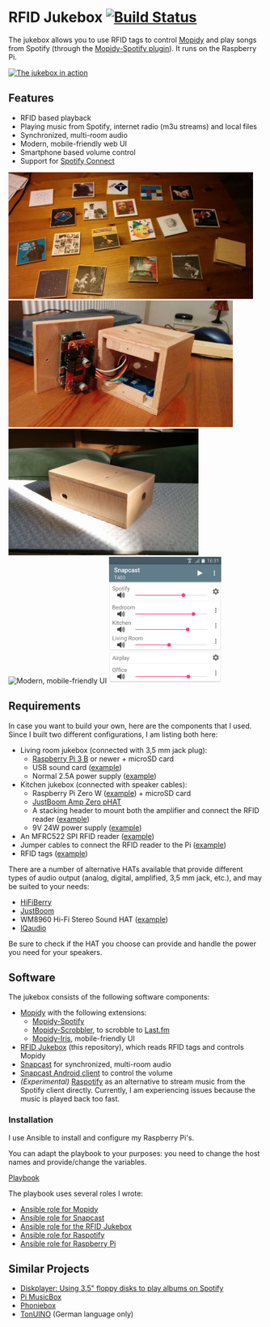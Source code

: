 # RFID Jukebox [![Build Status](https://travis-ci.com/scheleaap/rfid-jukebox.svg?branch=master)](https://travis-ci.com/scheleaap/rfid-jukebox)

The jukebox allows you to use RFID tags to control [Mopidy](https://mopidy.com/) and play songs from Spotify (through the [Mopidy-Spotify plugin](https://github.com/mopidy/mopidy-spotify)). It runs on the Raspberry Pi.

[![The jukebox in action](http://img.youtube.com/vi/uSX4JkK0TmM/0.jpg)](http://www.youtube.com/watch?v=uSX4JkK0TmM "RFID Jukebox Demo")

## Features

* RFID based playback
* Playing music from Spotify, internet radio (m3u streams) and local files
* Synchronized, multi-room audio
* Modern, mobile-friendly web UI
* Smartphone based volume control
* Support for [Spotify Connect](https://www.spotify.com/de/connect/)

<img src="doc/resources/albums_scaled.jpg" alt="Albums" height="250">
<img src="doc/resources/kitchen_scaled.jpg" alt="Kitchen jukebox" height="250">
<img src="doc/resources/living-room_scaled.jpg" alt="Living room jukebox" height="250">
<img src="https://raw.githubusercontent.com/jaedb/Iris/master/screenshot.jpg" alt="Modern, mobile-friendly UI" height="250">

<img src="https://raw.githubusercontent.com/badaix/snapcast/master/doc/snapcast_android_scaled.png" alt="Volume control with Snapcast" height="250">

## Requirements

In case you want to build your own, here are the components that I used. Since I built two different configurations, I am listing both here:
* Living room jukebox (connected with 3,5 mm jack plug):
  * [Raspberry Pi 3 B](https://www.raspberrypi.org/products/raspberry-pi-3-model-b/) or newer + microSD card
  * USB sound card
    ([example](https://www.amazon.de/dp/B00IRVQ0F8))
  * Normal 2.5A power supply ([example](https://www.raspberrypi.org/products/raspberry-pi-universal-power-supply/))
* Kitchen jukebox (connected with speaker cables):
  * Raspberry Pi Zero W
    ([example](https://www.berrybase.de/raspberry-pi-zero-wh)) + microSD card
  * [JustBoom Amp Zero pHAT](https://shop.justboom.co/products/justboom-amp-zero-phat)
  * A stacking header to mount both the amplifier and connect the RFID reader
    ([example](https://www.berrybase.de/raspberry-pi-co/raspberry-pi/bauelemente/stacking-header-f-252-r-raspberry-2x20-61-40-polig-rm-2-54))
  * 9V 24W power supply ([example](https://www.conrad.com/p/voltcraft-sps24-24w-mains-psu-adjustable-voltage-9-v-dc-12-v-dc-135-v-dc-15-v-dc-18-v-dc-20-v-dc-24-v-dc-1000-m-513003))
* An MFRC522 SPI RFID reader
  ([example](https://www.berrybase.de/raspberry-pi-co/sensoren-module/rfid-nfc/rfid-leseger-228-t-mit-spi-schnittstelle-inkl.-karte-dongle))
* Jumper cables to connect the RFID reader to the Pi
  ([example](https://www.berrybase.de/raspberry-pi-co/raspberry-pi/kabel-adapter/gpio-csi-dsi-kabel/40pin-jumper/dupont-kabel-female-150-female-trennbar))
* RFID tags
  ([example](https://www.berrybase.de/raspberry-pi-co/sensoren-module/rfid-nfc/rfid-aufkleber-rund-248-30mm-13-56mhz-1kb))

There are a number of alternative HATs available that provide different types of audio output (analog, digital, amplified, 3,5 mm jack, etc.), and may be suited to your needs:
* [HiFiBerry](https://www.hifiberry.com/)
* [JustBoom](https://www.justboom.co/)
* WM8960 Hi-Fi Stereo Sound HAT ([example](https://www.berrybase.de/raspberry-pi-co/raspberry-pi/gpio-hats-phats/audio/wm8960-hi-fi-stereo-sound-hat-f-252-r-raspberry-pi))
* [IQaudio](https://www.raspberrypi.org/blog/iqaudio-is-now-raspberry-pi/)

Be sure to check if the HAT you choose can provide and handle the power you need for your speakers.


## Software

The jukebox consists of the following software components:
* [Mopidy](https://mopidy.com/) with the following extensions:
  * [Mopidy-Spotify](https://mopidy.com/ext/spotify/)
  * [Mopidy-Scrobbler](https://mopidy.com/ext/scrobbler/), to scrobble to [Last.fm](https://www.last.fm/)
  * [Mopidy-Iris](https://mopidy.com/ext/iris/), mobile-friendly UI
* [RFID Jukebox](https://github.com/scheleaap/rfid-jukebox) (this repository), which reads RFID tags and controls Mopidy
* [Snapcast](https://github.com/badaix/snapcast) for synchronized, multi-room audio
* [Snapcast Android client](https://play.google.com/store/apps/details?id=de.badaix.snapcast&hl=nl&gl=US) to control the volume
* _(Experimental)_ [Raspotify](https://github.com/dtcooper/raspotify) as an alternative to stream music from the Spotify client directly. Currently, I am experiencing issues because the music is played back too fast.


### Installation

I use Ansible to install and configure my Raspberry Pi's.

You can adapt the playbook to your purposes:
you need to change the host names and provide/change the variables.

[Playbook](https://github.com/scheleaap/home-infrastructure)

The playbook uses several roles I wrote:

* [Ansible role for Mopidy](https://github.com/scheleaap/ansible-role-mopidy)
* [Ansible role for Snapcast](https://github.com/scheleaap/ansible-role-snapcast)
* [Ansible role for the RFID Jukebox](https://github.com/scheleaap/ansible-role-rfid-jukebox)
* [Ansible role for Raspotify](https://github.com/scheleaap/ansible-role-raspotify)
* [Ansible role for Raspberry Pi](https://github.com/scheleaap/ansible-role-raspberrypi)


## Similar Projects

* [Diskplayer: Using 3.5" floppy disks to play albums on Spotify](https://www.dinofizzotti.com/blog/2020-02-05-diskplayer-using-3.5-floppy-disks-to-play-albums-on-spotify/)
* [Pi MusicBox](https://www.pimusicbox.com/)
* [Phoniebox](http://phoniebox.de/index-en.html)
* [TonUINO](https://www.voss.earth/tonuino/) (German language only)
